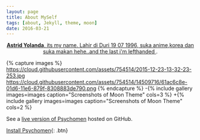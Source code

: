 ```yaml
---
layout: page
title: About MySelf
tags: [about, Jekyll, theme, moon]
date: 2016-03-21
---
```

    
<center><a href="http://astridyolanda.github.io/"><b>Astrid Yolanda</b>, its my name. Lahir di Duri 19 07 1996, suka anime,korea dan suka makan hehe..and the last i'm lefthanded </a> .</center>

{% capture images %}
https://cloud.githubusercontent.com/assets/754514/2015-12-23-13-32-23-253.jpg
https://cloud.githubusercontent.com/assets/754514/14509716/61ac6c8e-01d6-11e6-879f-8308883de790.png
 {% endcapture %}
-{% include gallery images=images caption="Screenshots of Moon Theme" cols=3 %}
+{% include gallery images=images caption="Screenshots of Moon Theme" cols=2 %}






See a [live version of Psychomen](http://astridyolanda.github.io/) hosted on GitHub.


      
[Install Psychomen](https://github.com/astridyolanda/){: .btn}
